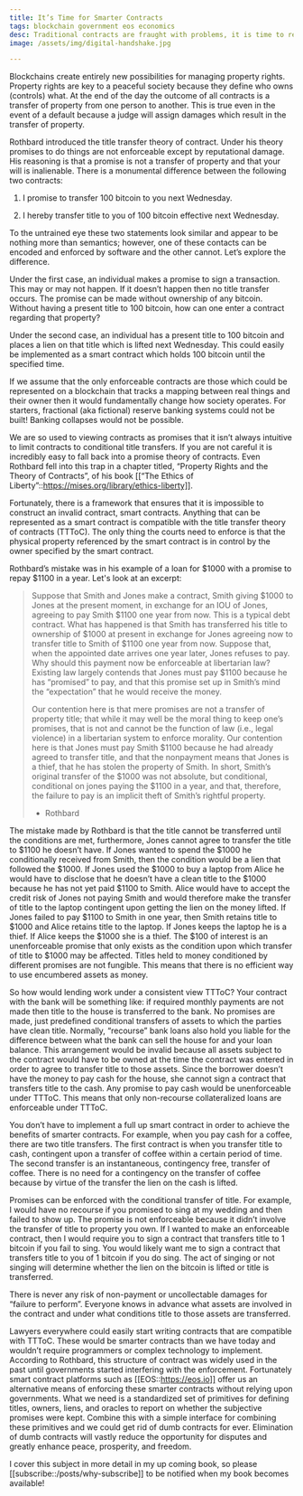 ```yaml
---
title: It’s Time for Smarter Contracts
tags: blockchain government eos economics
desc: Traditional contracts are fraught with problems, it is time to rethink the structure and enforcability of all contracts whether or not we encode them in software as smart contracts.
image: /assets/img/digital-handshake.jpg

---
```


Blockchains create entirely new possibilities for managing property rights. Property rights are key to a peaceful society because they define who owns (controls) what. At the end of the day the outcome of all contracts is a transfer of property from one person to another. This is true even in the event of a default because a judge will assign damages which result in the transfer of property.

Rothbard introduced the title transfer theory of contract. Under his theory promises to do things are not enforceable except by reputational damage. His reasoning is that a promise is not a transfer of property and that your will is inalienable. There is a monumental difference between the following two contracts:



1.  I promise to transfer 100 bitcoin to you next Wednesday.

2.  I hereby transfer title to you of 100 bitcoin effective next Wednesday.


To the untrained eye these two statements look similar and appear to be nothing more than semantics; however, one of these contacts can be encoded and enforced by software and the other cannot. Let’s explore the difference.

Under the first case, an individual makes a promise to sign a transaction. This may or may not happen. If it doesn’t happen then no title transfer occurs. The promise can be made without ownership of any bitcoin. Without having a present title to 100 bitcoin, how can one enter a contract regarding that property?

Under the second case, an individual has a present title to 100 bitcoin and places a lien on that title which is lifted next Wednesday. This could easily be implemented as a smart contract which holds 100 bitcoin until the specified time.

If we assume that the only enforceable contracts are those which could be represented on a blockchain that tracks a mapping between real things and their owner then it would fundamentally change how society operates. For starters, fractional (aka fictional) reserve banking systems could not be built! Banking collapses would not be possible.

We are so used to viewing contracts as promises that it isn’t always intuitive to limit contracts to conditional title transfers. If you are not careful it is incredibly easy to fall back into a promise theory of contracts. Even Rothbard fell into this trap in a chapter titled, “Property Rights and the Theory of Contracts”, of his book [[“The Ethics of Liberty”::https://mises.org/library/ethics-liberty]].

Fortunately, there is a framework that ensures that it is impossible to construct an invalid contract, smart contracts. Anything that can be represented as a smart contract is compatible with the title transfer theory of contracts (TTToC). The only thing the courts need to enforce is that the physical property referenced by the smart contract is in control by the owner specified by the smart contract.

Rothbard’s mistake was in his example of a loan for $1000 with a promise to repay $1100 in a year. Let's look at an excerpt:


> Suppose that Smith and Jones make a contract, Smith giving $1000 to Jones at the present moment, in exchange for an IOU of Jones, agreeing to pay Smith $1100 one year from now. This is a typical debt contract. What has happened is that Smith has transferred his title to ownership of $1000 at present in exchange for Jones agreeing now to transfer title to Smith of $1100 one year from now. Suppose that, when the appointed date arrives one year later, Jones refuses to pay. Why should this payment now be enforceable at libertarian law? Existing law largely contends that Jones must pay $1100 because he has “promised” to pay, and that this promise set up in Smith’s mind the “expectation” that he would receive the money.
>
> Our contention here is that mere promises are not a transfer of property title; that while it may well be the moral thing to keep one’s promises, that is not and cannot be the function of law (i.e., legal violence) in a libertarian system to enforce morality. Our contention here is that Jones must pay Smith $1100 because he had already agreed to transfer title, and that the nonpayment means that Jones is a thief, that he has stolen the property of Smith. In short, Smith’s original transfer of the $1000 was not absolute, but conditional, conditional on jones paying the $1100 in a year, and that, therefore, the failure to pay is an implicit theft of Smith’s rightful property.
> 
> - Rothbard



The mistake made by Rothbard is that the title cannot be transferred until the conditions are met, furthermore, Jones cannot agree to transfer the title to $1100 he doesn’t have. If Jones wanted to spend the $1000 he conditionally received from Smith, then the condition would be a lien that followed the $1000. If Jones used the $1000 to buy a laptop from Alice he would have to disclose that he doesn’t have a clean title to the $1000 because he has not yet paid $1100 to Smith. Alice would have to accept the credit risk of Jones not paying Smith and would therefore make the transfer of title to the laptop contingent upon getting the lien on the money lifted. If Jones failed to pay $1100 to Smith in one year, then Smith retains title to $1000 and Alice retains title to the laptop. If Jones keeps the laptop he is a thief. If Alice keeps the $1000 she is a thief. The $100 of interest is an unenforceable promise that only exists as the condition upon which transfer of title to $1000 may be affected. Titles held to money conditioned by different promises are not fungible. This means that there is no efficient way to use encumbered assets as money.

So how would lending work under a consistent view TTToC? Your contract with the bank will be something like: if required monthly payments are not made then title to the house is transferred to the bank. No promises are made, just predefined conditional transfers of assets to which the parties have clean title. Normally, “recourse” bank loans also hold you liable for the difference between what the bank can sell the house for and your loan balance. This arrangement would be invalid because all assets subject to the contract would have to be owned at the time the contract was entered in order to agree to transfer title to those assets. Since the borrower doesn’t have the money to pay cash for the house, she cannot sign a contract that transfers title to the cash. Any promise to pay cash would be unenforceable under TTToC. This means that only non-recourse collateralized loans are enforceable under TTToC.



You don’t have to implement a full up smart contract in order to achieve the benefits of smarter contracts. For example, when you pay cash for a coffee, there are two title transfers. The first contract is when you transfer title to cash, contingent upon a transfer of coffee within a certain period of time. The second transfer is an instantaneous, contingency free, transfer of coffee. There is no need for a contingency on the transfer of coffee because by virtue of the transfer the lien on the cash is lifted.



Promises can be enforced with the conditional transfer of title. For example, I would have no recourse if you promised to sing at my wedding and then failed to show up. The promise is not enforceable because it didn’t involve the transfer of title to property you own. If I wanted to make an enforceable contract, then I would require you to sign a contract that transfers title to 1 bitcoin if you fail to sing. You would likely want me to sign a contract that transfers title to you of 1 bitcoin if you do sing. The act of singing or not singing will determine whether the lien on the bitcoin is lifted or title is transferred.



There is never any risk of non-payment or uncollectable damages for “failure to perform”. Everyone knows in advance what assets are involved in the contract and under what conditions title to those assets are transferred.


Lawyers everywhere could easily start writing contracts that are compatible with TTToC. These would be smarter contracts than we have today and wouldn’t require programmers or complex technology to implement. According to Rothbard, this structure of contract was widely used in the past until governments started interfering with the enforcement. Fortunately smart contract platforms such as [[EOS::https://eos.io]] offer us an alternative means of enforcing these smarter contracts without relying upon governments. What we need is a standardized set of primitives for defining titles, owners, liens, and oracles to report on whether the subjective promises were kept. Combine this with a simple interface for combining these primitives and we could get rid of dumb contracts for ever. Elimination of dumb contracts will vastly reduce the opportunity for disputes and greatly enhance peace, prosperity, and freedom.

I cover this subject in more detail in my up coming book, so please [[subscribe::/posts/why-subscribe]] to be notified when my book becomes available!
